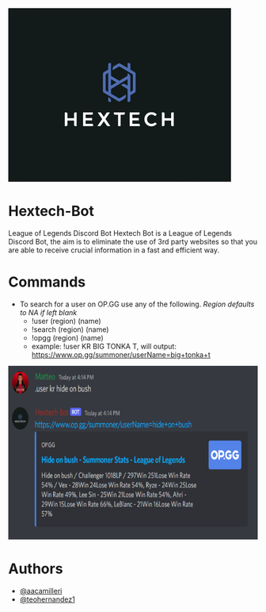 
<img src="hextech.png" width="450" height="350">

# Hextech-Bot
League of Legends Discord Bot
Hextech Bot is a League of Legends Discord Bot, the aim is to eliminate the use of 3rd party websites so that you are able to receive crucial information in a fast and efficient way.

# Commands
* To search for a user on OP.GG use any of the following. *Region defaults to NA if left blank*
  * !user (region) (name)
  * !search (region) (name)
  * !opgg (region) (name)
  * example: !user KR BIG TONKA T, will output: https://www.op.gg/summoner/userName=big+tonka+t
<img src="preview.png" width="700" height="350">

# Authors
* [@aacamilleri](https://github.com/aacamilleri)
* [@teohernandez1](https://github.com/teohernandez1)
